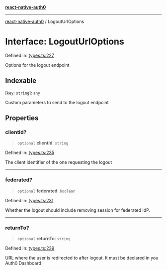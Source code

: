[**react-native-auth0**](../README.md)

---

[react-native-auth0](../globals.md) / LogoutUrlOptions

# Interface: LogoutUrlOptions

Defined in: [types.ts:227](https://github.com/auth0/react-native-auth0/blob/64b3136e2ba68da80f979438fc7bc3abab9becdd/src/types.ts#L227)

Options for the logout endpoint

## Indexable

\[`key`: `string`\]: `any`

Custom parameters to send to the logout endpoint

## Properties

### clientId?

> `optional` **clientId**: `string`

Defined in: [types.ts:235](https://github.com/auth0/react-native-auth0/blob/64b3136e2ba68da80f979438fc7bc3abab9becdd/src/types.ts#L235)

The client identifier of the one requesting the logout

---

### federated?

> `optional` **federated**: `boolean`

Defined in: [types.ts:231](https://github.com/auth0/react-native-auth0/blob/64b3136e2ba68da80f979438fc7bc3abab9becdd/src/types.ts#L231)

Whether the logout should include removing session for federated IdP.

---

### returnTo?

> `optional` **returnTo**: `string`

Defined in: [types.ts:239](https://github.com/auth0/react-native-auth0/blob/64b3136e2ba68da80f979438fc7bc3abab9becdd/src/types.ts#L239)

URL where the user is redirected to after logout. It must be declared in you Auth0 Dashboard
